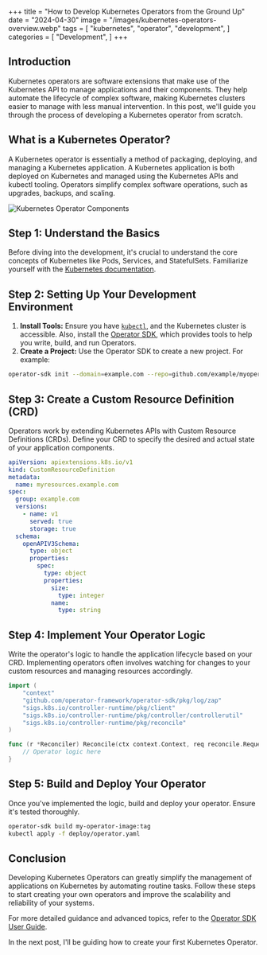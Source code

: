 +++
title = "How to Develop Kubernetes Operators from the Ground Up"
date = "2024-04-30"
image = "/images/kubernetes-operators-overview.webp"
tags = [
"kubernetes",
"operator",
"development",
]
categories = [
"Development",
]
+++

## Introduction

Kubernetes operators are software extensions that make use of the Kubernetes API to manage applications and their components. They help automate the lifecycle of complex software, making Kubernetes clusters easier to manage with less manual intervention. In this post, we'll guide you through the process of developing a Kubernetes operator from scratch.

## What is a Kubernetes Operator?

A Kubernetes operator is essentially a method of packaging, deploying, and managing a Kubernetes application. A Kubernetes application is both deployed on Kubernetes and managed using the Kubernetes APIs and kubectl tooling. Operators simplify complex software operations, such as upgrades, backups, and scaling.

![Kubernetes Operator Components](/images/kubernetes-operator-components.webp)

## Step 1: Understand the Basics

Before diving into the development, it's crucial to understand the core concepts of Kubernetes like Pods, Services, and StatefulSets. Familiarize yourself with the [Kubernetes documentation](https://kubernetes.io/docs/home/).

## Step 2: Setting Up Your Development Environment

1. **Install Tools:** Ensure you have [`kubectl`](https://kubernetes.io/docs/reference/kubectl/), and the Kubernetes cluster is accessible. Also, install the [Operator SDK](https://sdk.operatorframework.io/docs/installation/), which provides tools to help you write, build, and run Operators.
2. **Create a Project:** Use the Operator SDK to create a new project. For example:
```bash
operator-sdk init --domain=example.com --repo=github.com/example/myoperator
```
## Step 3: Create a Custom Resource Definition (CRD)

Operators work by extending Kubernetes APIs with Custom Resource Definitions (CRDs). Define your CRD to specify the desired and actual state of your application components.

```yaml
apiVersion: apiextensions.k8s.io/v1
kind: CustomResourceDefinition
metadata:
  name: myresources.example.com
spec:
  group: example.com
  versions:
    - name: v1
      served: true
      storage: true
  schema:
    openAPIV3Schema:
      type: object
      properties:
        spec:
          type: object
          properties:
            size:
              type: integer
            name:
              type: string
```
## Step 4: Implement Your Operator Logic

Write the operator's logic to handle the application lifecycle based on your CRD. Implementing operators often involves watching for changes to your custom resources and managing resources accordingly.
```go
import (
    "context"
    "github.com/operator-framework/operator-sdk/pkg/log/zap"
    "sigs.k8s.io/controller-runtime/pkg/client"
    "sigs.k8s.io/controller-runtime/pkg/controller/controllerutil"
    "sigs.k8s.io/controller-runtime/pkg/reconcile"
)

func (r *Reconciler) Reconcile(ctx context.Context, req reconcile.Request) (reconcile.Result, error) {
    // Operator logic here
}
```

## Step 5: Build and Deploy Your Operator

Once you've implemented the logic, build and deploy your operator. Ensure it's tested thoroughly.
```bash
operator-sdk build my-operator-image:tag
kubectl apply -f deploy/operator.yaml
```

## Conclusion

Developing Kubernetes Operators can greatly simplify the management of applications on Kubernetes by automating routine tasks. Follow these steps to start creating your own operators and improve the scalability and reliability of your systems.

For more detailed guidance and advanced topics, refer to the [Operator SDK User Guide](https://sdk.operatorframework.io/docs/).

In the next post, I'll be guiding how to create your first Kubernetes Operator.